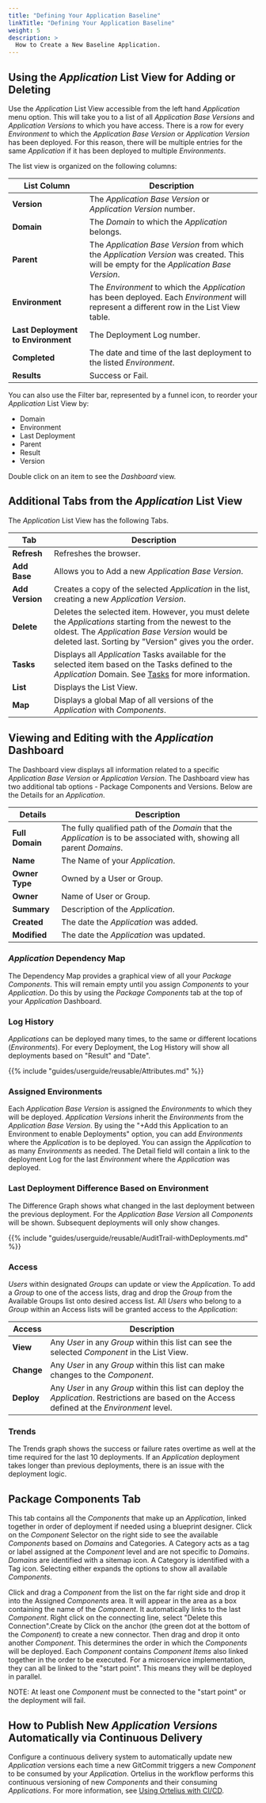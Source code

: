 ```yaml
---
title: "Defining Your Application Baseline"
linkTitle: "Defining Your Application Baseline"
weight: 5
description: >
  How to Create a New Baseline Application.
---
```


## Using the _Application_ List View for Adding or Deleting

Use the _Application_ List View accessible from the left hand _Application_ menu option. This will take you to a list of all _Application Base Versions_ and _Application Versions_ to which you have access. There is a row for every _Environment_ to which the _Application Base Version_ or _Application Version_ has been deployed.  For this reason, there will be multiple entries for the same _Application_ if it has been deployed to multiple _Environments_.

The list view is organized on the following columns:

| List Column | Description|
|---|---|
|**Version**|  The _Application Base Version_ or _Application Version_ number. |
|**Domain**| The _Domain_ to which the _Application_ belongs.|
|**Parent**| The _Application Base Version_ from which the _Application Version_ was created. This will be empty for the _Application Base Version_.|
|**Environment**| The _Environment_ to which the _Application_ has been deployed. Each _Environment_ will represent a different row in the List View table.|
|**Last Deployment to Environment**| The Deployment Log number.|
|**Completed**|The date and time of the last deployment to the listed _Environment_.|
|**Results**| Success or Fail.|

You can also use the Filter bar, represented by a funnel icon, to reorder your _Application_ List View by:

- Domain
- Environment
- Last Deployment
- Parent
- Result
- Version

Double click on an item to see the _Dashboard_ view.

## Additional Tabs from the _Application_ List View

The _Application_ List View has the following Tabs.

| Tab | Description |
| --- | --- |
| **Refresh** | Refreshes the browser. |
| **Add Base** | Allows you to Add a new _Application Base Version_. |
| **Add Version** | Creates a copy of the selected _Application_ in the list, creating a new _Application Version_. |
| **Delete** | Deletes the selected item. However, you must delete the _Applications_ starting from the newest to the oldest.  The _Application Base Version_ would be deleted last. Sorting by "Version" gives you the order.  |
| **Tasks** | Displays all _Application_ Tasks available for the selected item based on the Tasks defined to the _Application_ Domain. See [Tasks](/guides/userguide/first-steps/2-defining-domains/#tasks) for more information.   |
| **List** | Displays the List View. |
| **Map** | Displays a global Map of all versions of the _Application_ with _Components_. |

## Viewing and Editing with the _Application_ Dashboard

The Dashboard view displays all information related to a specific _Application Base Version_ or _Application Version_. The Dashboard view has two additional tab options - Package Components and Versions.  Below are the Details for an _Application_.

| Details | Description |
| --- | --- |
|**Full Domain** | The fully qualified path of the _Domain_ that the _Application_ is to be associated with, showing all parent _Domains_. |
|**Name** | The Name of your _Application_. |
|**Owner Type**| Owned by a User or Group. |
|**Owner** | Name of User or Group. |
|**Summary** | Description of the _Application_. |
|**Created** | The date the _Application_ was added. |
|**Modified** | The date the _Application_ was updated. |

### _Application_ Dependency Map

The Dependency Map provides a graphical view of all your _Package Components_. This will remain empty until you assign _Components_ to your _Application_. Do this by using the _Package Components_ tab at the top of your _Application_ Dashboard.

### Log History

_Applications_ can be deployed many times, to the same or different locations (_Environments_). For every Deployment, the Log History will show all deployments based on "Result" and "Date".

{{% include "guides/userguide/reusable/Attributes.md" %}}

### Assigned Environments

Each _Application Base Version_ is assigned the _Environments_ to which they will be deployed. _Application Versions_ inherit the _Environments_ from the _Application Base Version_. By using the "+Add this Application to an Environment to enable Deployments" option, you can add _Environments_ where the _Application_ is to be deployed. You can assign the _Application_ to as many _Environments_ as needed.  The Detail field will contain a link to the deployment Log for the last _Environment_ where the _Application_ was deployed.

### Last Deployment Difference Based on Environment

The Difference Graph shows what changed in the last deployment between the previous deployment. For the _Application Base Version_ all _Components_ will be shown.  Subsequent deployments will only show  changes.

{{% include "guides/userguide/reusable/AuditTrail-withDeployments.md" %}}

### Access

 _Users_ within designated _Groups_ can update or view the _Application_. To add a _Group_ to one of the access lists, drag and drop the _Group_ from the Available Groups list onto desired access list. All _Users_ who belong to a _Group_ within an Access lists will be granted access to the _Application_:

| Access | Description |
| --- | --- |
| **View** | Any _User_ in any _Group_ within this list can see the selected _Component_ in the List View. |
| **Change** | Any _User_ in any _Group_ within this list can make changes to the _Component_. |
| **Deploy** | Any _User_ in any _Group_ within this list can deploy the _Application_.  Restrictions are based on the Access defined at the _Environment_ level. |

### Trends

The Trends graph shows the success or failure rates overtime as well at the time required for the last 10 deployments. If an _Application_ deployment takes longer than previous deployments, there is an issue with the deployment logic.


## Package Components Tab

This tab contains all the _Components_ that make up an _Application_, linked together in order of deployment if needed using a blueprint designer. Click on the _Component_ Selector on the right side to see the available _Components_ based on _Domains_ and Categories. A Category acts as a tag or label assigned at the _Component_ level and are not specific to _Domains_.  _Domains_ are identified with a sitemap icon. A Category is identified with a Tag icon. Selecting either expands the options to show all available _Components_.

Click and drag a _Component_ from the list on the far right side and drop it into the Assigned _Components_ area. It will appear in the area as a box containing the name of the _Component_. It automatically links to the last _Component_. Right click on the connecting line, select "Delete this Connection".Create by Click on the anchor (the green dot at the bottom of the _Component_)  to create a new connector. Then drag and drop it onto another _Component_. This determines the order in which the _Components_ will be deployed. Each _Component_ contains _Component Items_ also linked together in the order to be executed.  For a microservice implementation, they can all be linked to the "start point". This means they will be deployed in parallel.

NOTE: At least one _Component_ must be connected to the "start point" or the deployment will fail.

## How to Publish New _Application Versions_ Automatically via Continuous Delivery

Configure a continuous delivery system to automatically update new _Application_ versions each time a new GitCommit triggers a new _Component_ to be consumed by your _Application_. Ortelius in the workflow performs this continuous versioning of new _Components_ and their consuming _Applications_.  For more information, see [Using Ortelius with CI/CD](/guides/userguide/integrations/ci-cd_integrations/).
